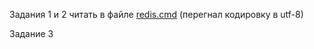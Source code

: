 Задания 1 и 2 читать в файле [redis.cmd](./redis_utf8_only_read.cmd) (перегнал кодировку в utf-8)

Задание 3 
